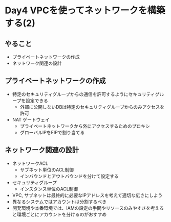 # Day4 VPCを使ってネットワークを構築する(2)

## やること

* プライベートネットワークの作成
* ネットワーク関連の設計

## プライベートネットワークの作成

* 特定のセキュリティグループからの通信を許可するようにセキュリティグループを設定できる
    * 外部に公開しないDBは特定のセキュリティグループからのみアクセスを許可
* NAT ゲートウェイ
    * プライベートネットワークから外にアクセスするためのプロキシ
    * グローバルIPをEIPで割り当てる

## ネットワーク関連の設計

* ネットワークACL
    * サブネット単位のACL制御
    * インバウンドとアウトバウンドを分けて設定する
* セキュリティグループ
    * インスタンス単位のACL制御
* VPC, サブネットは最終的に必要なIPアドレスを考えて適切な広さにしよう
* 異なるシステムではアカウントは分割するべき
* 開発環境や本番環境では、IAMの設定の手間やリソースのみやすさを考えると環境ごとにアカウントを分けるのがおすすめ
